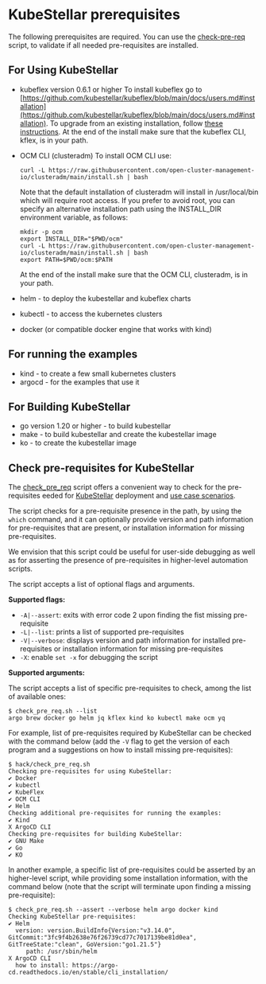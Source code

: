 # KubeStellar prerequisites

The following prerequisites are required.
You can use the [check-pre-req](#check-pre-requisites-for-kubestellar) script, to validate if all needed pre-requisites are installed. 

## For Using KubeStellar

- kubeflex version 0.6.1 or higher
    To install kubeflex go to [https://github.com/kubestellar/kubeflex/blob/main/docs/users.md#installation](https://github.com/kubestellar/kubeflex/blob/main/docs/users.md#installation). To upgrade from an existing installation,
follow [these instructions](https://github.com/kubestellar/kubeflex/blob/main/docs/users.md#upgrading-kubeflex). At the end of the install make sure that the kubeflex CLI, kflex, is in your path.

- OCM CLI (clusteradm)
    To install OCM CLI use:

    ```shell
    curl -L https://raw.githubusercontent.com/open-cluster-management-io/clusteradm/main/install.sh | bash
    ```

    Note that the default installation of clusteradm will install in /usr/local/bin which will require root access. If you prefer to avoid root, you can specify an alternative installation path using the INSTALL_DIR environment variable, as follows:

    ```shell
    mkdir -p ocm
    export INSTALL_DIR="$PWD/ocm"
    curl -L https://raw.githubusercontent.com/open-cluster-management-io/clusteradm/main/install.sh | bash
    export PATH=$PWD/ocm:$PATH
    ```

    At the end of the install make sure that the OCM CLI, clusteradm, is in your path.

- helm - to deploy the kubestellar and kubeflex charts
- kubectl - to access the kubernetes clusters
- docker (or compatible docker engine that works with kind)

## For running the examples

- kind - to create a few small kubernetes clusters
- argocd - for the examples that use it

## For Building KubeStellar

- go version 1.20 or higher - to build kubestellar
- make - to build kubestellar and create the kubestellar image
- ko - to create the kubestellar image

## Check pre-requisites for KubeStellar
The [check_pre_req](https://github.com/kubestellar/kubestellar/blob/main/hack/check_pre_req.sh) script offers a convenient way to check for the pre-requisites eeded for [KubeStellar](./pre-reqs.md) deployment and [use case scenarios](./examples.md).

The script checks for a pre-requisite presence in the path, by using the `which` command, and it can optionally provide version and path information for pre-requisites that are present, or installation information for missing pre-requisites.

We envision that this script could be useful for user-side debugging as well as for asserting the presence of pre-requisites in higher-level automation scripts.

The script accepts a list of optional flags and arguments.

**Supported flags:**

- `-A|--assert`: exits with error code 2 upon finding the fist missing pre-requisite
- `-L|--list`: prints a list of supported pre-requisites
- `-V|--verbose`: displays version and path information for installed pre-requisites or installation information for missing pre-requisites
- `-X`: enable `set -x` for debugging the script

**Supported arguments:**

The script accepts a list of specific pre-requisites to check, among the list of available ones:

```shell
$ check_pre_req.sh --list
argo brew docker go helm jq kflex kind ko kubectl make ocm yq
```

For example, list of pre-requisites required by KubeStellar can be checked with the command below (add the `-V` flag to get the version of each program and a suggestions on how to install missing pre-requisites):

```shell
$ hack/check_pre_req.sh
Checking pre-requisites for using KubeStellar:
✔ Docker
✔ kubectl
✔ KubeFlex
✔ OCM CLI
✔ Helm
Checking additional pre-requisites for running the examples:
✔ Kind
X ArgoCD CLI
Checking pre-requisites for building KubeStellar:
✔ GNU Make
✔ Go
✔ KO
```

In another example, a specific list of pre-requisites could be asserted by an higher-level script, while providing some installation information, with the command below (note that the script will terminate upon finding a missing pre-requisite):

```shell
$ check_pre_req.sh --assert --verbose helm argo docker kind
Checking KubeStellar pre-requisites:
✔ Helm
  version: version.BuildInfo{Version:"v3.14.0", GitCommit:"3fc9f4b2638e76f26739cd77c7017139be81d0ea", GitTreeState:"clean", GoVersion:"go1.21.5"}
     path: /usr/sbin/helm
X ArgoCD CLI
  how to install: https://argo-cd.readthedocs.io/en/stable/cli_installation/
```
